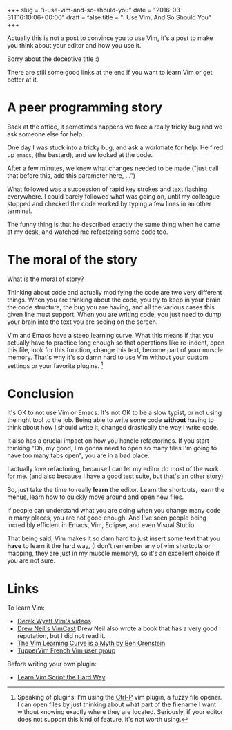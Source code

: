 +++
slug = "i-use-vim-and-so-should-you"
date = "2016-03-31T16:10:06+00:00"
draft = false
title = "I Use Vim, And So Should You"
+++

Actually this is not a post to convince you to use Vim, it's a post to make you
think about your editor and how you use it.

Sorry about the deceptive title :)

There are still some good links at the end if you want to learn Vim or get
better at it.

<!--more-->

# A peer programming story

Back at the office, it sometimes happens we face a really tricky bug and we ask
someone else for help.

One day I was stuck into a tricky bug, and ask a workmate for help. He fired up
`emacs`, (the bastard), and we looked at the code.

After a few minutes, we knew what changes needed to be made ("just call that
before this, add this parameter here, ...")

What followed was a succession of rapid key strokes and text flashing
everywhere. I could barely followed what was going on, until my colleague
stopped and checked the code worked by typing a few lines in an other terminal.

The funny thing is that he described exactly the same thing when he came at my
desk, and watched me refactoring some code too.

# The moral of the story

What is the moral of story?

Thinking about code and actually modifying the code are two very different
things. When you are thinking about the code, you try to keep in your brain the
code structure, the bug you are having, and all the various cases this given
line must support. When you are writing code, you just need to dump your brain
into the text you are seeing on the screen.

Vim and Emacs have a steep learning curve. What this means if that you actually
have to practice long enough so that operations like re-indent, open this file,
look for this function, change this text, become part of your muscle memory.
That's why it's so damn hard to use Vim without your custom settings or your
favorite plugins. [^1]

# Conclusion

It's OK to not use Vim or Emacs. It's not OK to be a slow typist, or not using
the right tool to the job. Being able to write some code **without**
having to think about how I should write it, changed drastically the way I
write code.

It also has a crucial impact on how you handle refactorings. If you start
thinking "Oh, my good, I'm gonna need to open so many files I'm going to have
too many tabs open", you are in a bad place.

I actually love refactoring, because I can let my editor do most of the work
for me. (and also because I have a good test suite, but that's an other story)

So, just take the time to really **learn** the editor. Learn the
shortcuts, learn the menus, learn how to quickly move around and open new
files.

If people can understand what you are doing when you change many code in many
places, you are not good enough. And I've seen people being incredibly
efficient in Emacs, Vim, Eclipse, and even Visual Studio.

That being said, Vim makes it so darn hard to just insert some text that you
**have** to learn it the hard way, (I don't remember any of vim shortcuts
or mapping, they are just in my muscle memory), so it's an excellent choice if
you are not sure.

# Links

To learn Vim:

* [Derek Wyatt Vim's videos](http://www.derekwyatt.org/vim)
* [Drew Neil's VimCast](http://vimcasts.org) Drew Neil also wrote a book that
  has a very good reputation, but I did not read it.
* [The Vim Learning Curve is a Myth by Ben Orenstein](
  https://robots.thoughtbot.com/the-vim-learning-curve-is-a-myth)
* [TupperVim French Vim user group ](http://tuppervim.org)

Before writing your own plugin:

* [Learn Vim Script the Hard Way](http://learnvimscriptthehardway.stevelosh.com/)

[^1]: Speaking of plugins. I'm using the [Ctrl-P](https://kien.github.io/ctrlp.vim) vim plugin, a fuzzy file opener. I can open files by just thinking about what part of the filename I want without knowing exactly where they are located. Seriously, if your editor does not support this kind of feature, it's not worth using.
